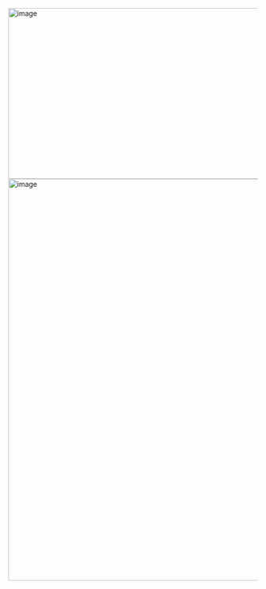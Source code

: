 <img width="552" height="345" alt="image" src="https://github.com/user-attachments/assets/7e3deddd-e267-40f4-afb9-622b375ef90f" />
<img width="790" height="812" alt="image" src="https://github.com/user-attachments/assets/8c4b933e-022a-488b-8088-680e6a0998f9" />

